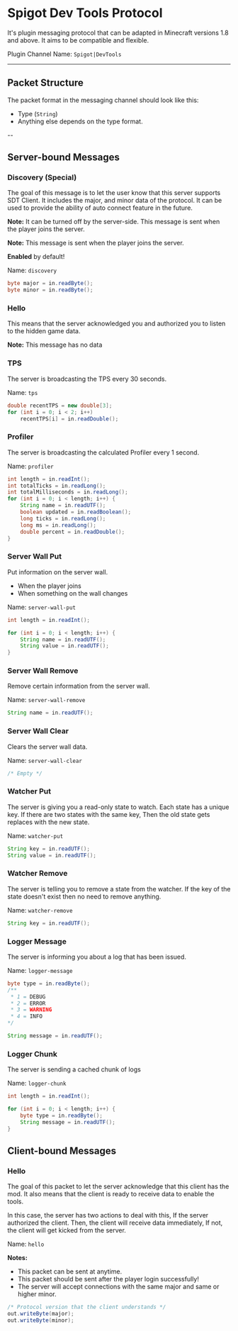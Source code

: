 # Spigot Dev Tools Protocol
It's plugin messaging protocol that can be adapted in Minecraft versions 1.8 and above.
It aims to be compatible and flexible.

Plugin Channel Name: `Spigot|DevTools`

---

## Packet Structure
The packet format in the messaging channel should look like this:
- Type (`String`)
- Anything else depends on the type format.

--

## Server-bound Messages

### Discovery (Special)
The goal of this message is to let the user know that this server supports SDT Client.
It includes the major, and minor data of the protocol.
It can be used to provide the ability of auto connect feature in the future.

**Note:** It can be turned off by the server-side. This message is sent when the player joins the server.

**Note:** This message is sent when the player joins the server.

**Enabled** by default!

Name: `discovery`
```java
byte major = in.readByte();
byte minor = in.readByte();
```

### Hello
This means that the server acknowledged you and authorized you to listen to the hidden game data.

**Note:** This message has no data

### TPS
The server is broadcasting the TPS every 30 seconds.

Name: `tps`
```java
double recentTPS = new double[3];
for (int i = 0; i < 2; i++)
    recentTPS[i] = in.readDouble();
```

### Profiler
The server is broadcasting the calculated Profiler every 1 second.

Name: `profiler`
```java
int length = in.readInt();
int totalTicks = in.readLong();
int totalMilliseconds = in.readLong();
for (int i = 0; i < length; i++) {
    String name = in.readUTF();
    boolean updated = in.readBoolean();
    long ticks = in.readLong();
    long ms = in.readLong();
    double percent = in.readDouble();
}
```

### Server Wall Put
Put information on the server wall.

- When the player joins
- When something on the wall changes

Name: `server-wall-put`
```java
int length = in.readInt();

for (int i = 0; i < length; i++) {
    String name = in.readUTF();
    String value = in.readUTF();
}
```

### Server Wall Remove
Remove certain information from the server wall.

Name: `server-wall-remove`
```java
String name = in.readUTF();
```

### Server Wall Clear
Clears the server wall data.

Name: `server-wall-clear`
```java
/* Empty */
```

### Watcher Put
The server is giving you a read-only state to watch. Each state has a unique key.
If there are two states with the same key, Then the old state gets replaces with the new state.

Name: `watcher-put`
```java
String key = in.readUTF();
String value = in.readUTF();
```

### Watcher Remove
The server is telling you to remove a state from the watcher.
If the key of the state doesn't exist then no need to remove anything.

Name: `watcher-remove`
```java
String key = in.readUTF();
```

### Logger Message
The server is informing you about a log that has been issued.

Name: `logger-message`
```java
byte type = in.readByte();
/**
 * 1 = DEBUG
 * 2 = ERROR
 * 3 = WARNING
 * 4 = INFO
*/

String message = in.readUTF();
```

### Logger Chunk
The server is sending a cached chunk of logs

Name: `logger-chunk`
```java
int length = in.readInt();

for (int i = 0; i < length; i++) {
    byte type = in.readByte();
    String message = in.readUTF();
}
```

## Client-bound Messages

### Hello
The goal of this packet to let the server acknowledge that this client has the mod.
It also means that the client is ready to receive data to enable the tools.

In this case, the server has two actions to deal with this,
If the server authorized the client. Then, the client will receive data immediately,
If not, the client will get kicked from the server.

Name: `hello`

**Notes:**
- This packet can be sent at anytime.
- This packet should be sent after the player login successfully!
- The server will accept connections with the same major and same or higher minor.

```java
/* Protocol version that the client understands */
out.writeByte(major);
out.writeByte(minor);
```
